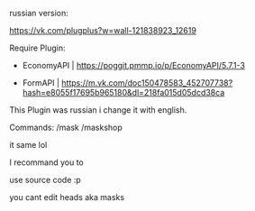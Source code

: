 russian version:

https://vk.com/plugplus?w=wall-121838923_12619



Require Plugin:
- EconomyAPI | https://poggit.pmmp.io/p/EconomyAPI/5.7.1-3

- FormAPI | https://m.vk.com/doc150478583_452707738?hash=e8055f17695b965180&dl=218fa015d05dcd38ca


This Plugin was russian i change it with english.

Commands:
/mask
/maskshop

it same lol

I recommand you to

use source code :p

you cant edit heads aka masks
